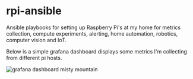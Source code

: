 # rpi-ansible

Ansible playbooks for setting up Raspberry Pi's at my home for metrics collection,
compute experiments, alerting, home automation, robotics, computer vision and IoT.

Below is a simple grafana dashboard displays some metrics I'm collecting from different
pi hosts.

![grafana dashboard misty mountain](https://user-images.githubusercontent.com/965430/46509715-354fb380-c7f9-11e8-87a5-4e655da2026f.png)

